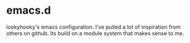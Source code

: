 # emacs.d

lookyhooky's emacs configuration. I've pulled a lot of inspiration from
others on github. Its build on a module system that makes sense to me.

